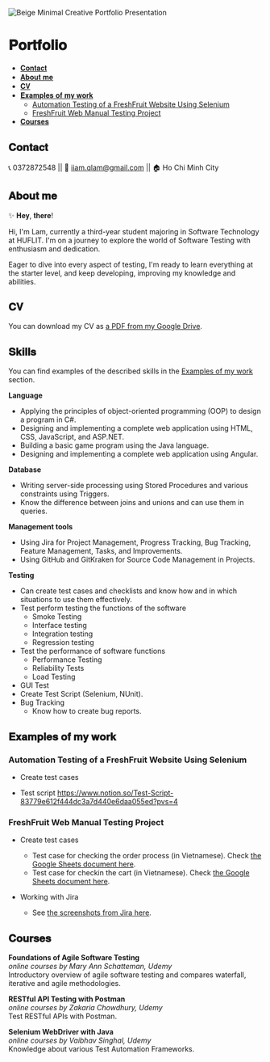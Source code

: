 ![Beige Minimal Creative Portfolio Presentation](https://github.com/HuynhTrQuyenLam/Portfolio/assets/114284524/79bc47d6-c96d-4dd3-afd5-b06767e9e50d)


# 𝐏𝐨𝐫𝐭𝐟𝐨𝐥𝐢𝐨

* [𝐂𝐨𝐧𝐭𝐚𝐜𝐭](#𝐂𝐨𝐧𝐭𝐚𝐜𝐭)
* [𝐀𝐛𝐨𝐮𝐭 𝐦𝐞](#𝐀𝐛𝐨𝐮𝐭-𝐦𝐞)
* [𝐂𝐕](#𝐂𝐕)
* [𝐄𝐱𝐚𝐦𝐩𝐥𝐞𝐬 𝐨𝐟 𝐦𝐲 𝐰𝐨𝐫𝐤](#𝐄𝐱𝐚𝐦𝐩𝐥𝐞𝐬-𝐨𝐟-𝐦𝐲-𝐰𝐨𝐫𝐤)
  * [Automation Testing of a FreshFruit Website Using Selenium](#Automation-Testing-of-a-FreshFruit-Website-Using-Selenium)
  * [FreshFruit Web Manual Testing Project](#FreshFruit-Web-Manual-Testing-Project)
* [𝐂𝐨𝐮𝐫𝐬𝐞𝐬](#𝐂𝐨𝐮𝐫𝐬𝐞𝐬)


## 𝐂𝐨𝐧𝐭𝐚𝐜𝐭
📞 0372872548   ||   📧 iiam.qlam@gmail.com || 🏠 Ho Chi Minh City

## 𝐀𝐛𝐨𝐮𝐭 𝐦𝐞

✨ 𝐇𝐞𝐲, 𝐭𝐡𝐞𝐫𝐞!

Hi, I'm Lam, currently a third-year student majoring in Software Technology at HUFLIT. I'm on a journey to explore the world of Software Testing with enthusiasm and dedication.

Eager to dive into every aspect of testing, I'm ready to learn everything at the starter level, and keep developing, improving my knowledge and abilities.

## 𝐂𝐕
You can download my CV as [a PDF from my Google Drive](https://drive.google.com/file/d/11FJNgtF8fAgEQIFJ0aA9S9O8_6_7Jgp-/view?usp=sharing).

## 𝐒𝐤𝐢𝐥𝐥𝐬

You can find examples of the described skills in the [Examples of my work](#examples-of-my-work) section.

__Language__
- Applying the principles of object-oriented programming (OOP) to design a program in C#.
- Designing and implementing a complete web application using HTML, CSS, JavaScript, and ASP.NET.
- Building a basic game program using the Java language.
- Designing and implementing a complete web application using Angular.

__Database__
- Writing server-side processing using Stored Procedures and various constraints using Triggers.
- Know the difference between joins and unions and can use them in queries.

__Management tools__
- Using Jira for Project Management, Progress Tracking, Bug Tracking, Feature Management, Tasks, and Improvements.
- Using GitHub and GitKraken for Source Code Management in Projects.

__Testing__
- Can create test cases and checklists and know how and in which situations to use them effectively.
- Test perform testing the functions of the software
    - Smoke Testing
    - Interface testing
    - Integration testing
    - Regression testing
- Test the performance of software functions
    - Performance Testing
    - Reliability Tests
    - Load Testing
- GUI Test
- Create Test Script (Selenium, NUnit).
- Bug Tracking
    - Know how to create bug reports.

## 𝐄𝐱𝐚𝐦𝐩𝐥𝐞𝐬 𝐨𝐟 𝐦𝐲 𝐰𝐨𝐫𝐤

### Automation Testing of a FreshFruit Website Using Selenium

- Create test cases
 
- Test script
https://www.notion.so/Test-Script-83779e612f444dc3a7d440e6daa055ed?pvs=4
 
### FreshFruit Web Manual Testing Project

- Create test cases
  * Test case for checking the order process (in Vietnamese). Check [the Google Sheets document here](https://docs.google.com/spreadsheets/d/1JvQGOHNnCyOM7ZxX-q4pyF8HEvp-mYUmp6cG0Fq9E9Q/edit?usp=sharing).
  * Test case for checkin the cart (in Vietnamese). Check [the Google Sheets document here](https://docs.google.com/spreadsheets/d/1fE7qDw1GGy8v-lxKwTXk-q8hMo4-7GAykF7bPYxA0Xg/edit?usp=sharing).
  
- Working with Jira
  * See [the screenshots from Jira here](link). 
 
 
## 𝐂𝐨𝐮𝐫𝐬𝐞𝐬
 
__Foundations of Agile Software Testing__  
*online courses by Mary Ann Schatteman, Udemy*  
Introductory overview of agile software testing and compares waterfall, iterative and agile methodologies.

__RESTful API Testing with Postman__  
*online courses by Zakaria Chowdhury, Udemy*  
Test RESTful APIs with Postman.

__Selenium WebDriver with Java__  
*online courses by Vaibhav Singhal, Udemy*  
Knowledge about various Test Automation Frameworks.


